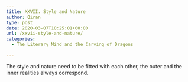 ```yaml
---
title: XXVII. Style and Nature
author: Qiran
type: post
date: 2020-03-07T10:25:01+00:00
url: /xxvii-style-and-nature/
categories:
  - The Literary Mind and the Carving of Dragons

---
```

The style and nature need to be fitted with each other, the outer and the inner realities always correspond.